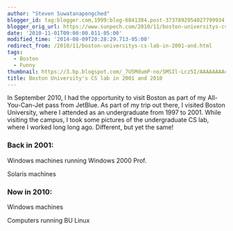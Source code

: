 ```yaml
---
author: "Steven Suwatanapongched"
blogger_id: tag:blogger.com,1999:blog-6841384.post-3737892954027799934
blogger_orig_url: https://www.sunpech.com/2010/11/boston-universitys-cs-lab-in-2001-and.html
date: '2010-11-01T09:00:00.011-05:00'
modified_time: '2014-08-09T20:28:29.713-05:00'
redirect_from: /2010/11/boston-universitys-cs-lab-in-2001-and.html
tags:
  - Boston
  - Funny
thumbnail: https://3.bp.blogspot.com/_7U5MdumP-no/SMSIl-Lcz5I/AAAAAAAAcTg/0IsD2RutCFo/s600/nt_side.jpg
title: Boston University's CS lab in 2001 and 2010
---
```



In September 2010, I had the opportunity to visit Boston as part of my All-You-Can-Jet pass from JetBlue. As part of my trip out there, I visited Boston University, where I attended as an undergraduate from 1997 to 2001. While visiting the campus, I took some pictures of the undergraduate CS lab, where I worked long long ago. Different, but yet the same!

### Back in 2001:

Windows machines running Windows 2000 Prof.
<a href="https://3.bp.blogspot.com/_7U5MdumP-no/SMSIl-Lcz5I/AAAAAAAAcTg/0IsD2RutCFo/s144/nt_side.jpg" alt="" ><img   border="0" src="https://3.bp.blogspot.com/_7U5MdumP-no/SMSIl-Lcz5I/AAAAAAAAcTg/0IsD2RutCFo/s400/nt_side.jpg" alt=""  /></a>

Solaris machines
<a href="https://3.bp.blogspot.com/_7U5MdumP-no/SMSIlvVhB-I/AAAAAAAAcTg/pchWxt9tAGA/s144/solaris_side.jpg" alt="" ><img   border="0" src="https://3.bp.blogspot.com/_7U5MdumP-no/SMSIlvVhB-I/AAAAAAAAcTg/pchWxt9tAGA/s400/solaris_side.jpg" alt=""  /></a> 

### Now in 2010:

Windows machines
<a href="https://1.bp.blogspot.com/_7U5MdumP-no/TIt5Z-hpcDI/AAAAAAAAW_s/s--t8pnAFkQ/s144/IMG_2377.jpg" alt="" ><img   border="0" src="https://1.bp.blogspot.com/_7U5MdumP-no/TIt5Z-hpcDI/AAAAAAAAW_s/s--t8pnAFkQ/s400/IMG_2377.jpg" alt=""   /></a> 

Computers running BU Linux
<a href="https://1.bp.blogspot.com/_7U5MdumP-no/TIt5bNbDmLI/AAAAAAAAW_0/OPDw7Q2ci1U/s144/IMG_2378.jpg" alt="" ><img   border="0" src="https://1.bp.blogspot.com/_7U5MdumP-no/TIt5bNbDmLI/AAAAAAAAW_0/OPDw7Q2ci1U/s400/IMG_2378.jpg" alt=""   /></a> 

